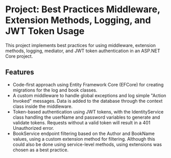 ﻿# Project: Best Practices Middleware, Extension Methods, Logging, and JWT Token Usage

This project implements best practices for using middleware, extension methods, logging, mediator, and JWT token authentication in an ASP.NET Core project.

## Features

- Code-first approach using Entity Framework Core (EFCore) for creating migrations for the log and book classes.
- A custom middleware to handle global exceptions and log simple "Action Invoked" messages. Data is added to the database through the context class inside the middleware.
- Token-based authentication using JWT tokens, with the IdentityService class handling the userName and password variables to generate and validate tokens. Requests without a valid token will result in a 401 Unauthorized error.
- BookService endpoint filtering based on the Author and BookName values, using a custom extension method for filtering. Although this could also be done using service-level methods, using extensions was chosen as a best practice.
